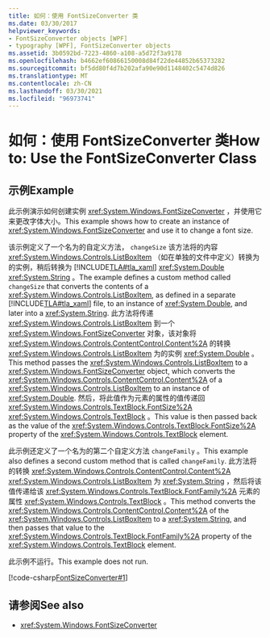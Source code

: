 ```yaml
---
title: 如何：使用 FontSizeConverter 类
ms.date: 03/30/2017
helpviewer_keywords:
- FontSizeConverter objects [WPF]
- typography [WPF], FontSizeConverter objects
ms.assetid: 3b0592bd-7223-4860-a108-a5d72f3a9178
ms.openlocfilehash: b4662ef60866150008d84f22de44852b65373282
ms.sourcegitcommit: bf5dd80f4d7b202afa90e90d1148402c5474d826
ms.translationtype: MT
ms.contentlocale: zh-CN
ms.lasthandoff: 03/30/2021
ms.locfileid: "96973741"
---
```

# <a name="how-to-use-the-fontsizeconverter-class"></a><span data-ttu-id="081d8-102">如何：使用 FontSizeConverter 类</span><span class="sxs-lookup"><span data-stu-id="081d8-102">How to: Use the FontSizeConverter Class</span></span>
## <a name="example"></a><span data-ttu-id="081d8-103">示例</span><span class="sxs-lookup"><span data-stu-id="081d8-103">Example</span></span>  
 <span data-ttu-id="081d8-104">此示例演示如何创建实例 <xref:System.Windows.FontSizeConverter> ，并使用它来更改字体大小。</span><span class="sxs-lookup"><span data-stu-id="081d8-104">This example shows how to create an instance of <xref:System.Windows.FontSizeConverter> and use it to change a font size.</span></span>  
  
 <span data-ttu-id="081d8-105">该示例定义了一个名为的自定义方法， `changeSize` 该方法将的内容 <xref:System.Windows.Controls.ListBoxItem> （如在单独的文件中定义）转换为的实例，稍后转换为 [!INCLUDE[TLA#tla_xaml](../../../includes/tlasharptla-xaml-md.md)] <xref:System.Double> <xref:System.String> 。</span><span class="sxs-lookup"><span data-stu-id="081d8-105">The example defines a custom method called `changeSize` that converts the contents of a <xref:System.Windows.Controls.ListBoxItem>, as defined in a separate [!INCLUDE[TLA#tla_xaml](../../../includes/tlasharptla-xaml-md.md)] file, to an instance of <xref:System.Double>, and later into a <xref:System.String>.</span></span> <span data-ttu-id="081d8-106">此方法将传递 <xref:System.Windows.Controls.ListBoxItem> 到一个 <xref:System.Windows.FontSizeConverter> 对象，该对象将 <xref:System.Windows.Controls.ContentControl.Content%2A> 的转换 <xref:System.Windows.Controls.ListBoxItem> 为的实例 <xref:System.Double> 。</span><span class="sxs-lookup"><span data-stu-id="081d8-106">This method passes the <xref:System.Windows.Controls.ListBoxItem> to a <xref:System.Windows.FontSizeConverter> object, which converts the <xref:System.Windows.Controls.ContentControl.Content%2A> of a <xref:System.Windows.Controls.ListBoxItem> to an instance of <xref:System.Double>.</span></span> <span data-ttu-id="081d8-107">然后，将此值作为元素的属性的值传递回 <xref:System.Windows.Controls.TextBlock.FontSize%2A> <xref:System.Windows.Controls.TextBlock> 。</span><span class="sxs-lookup"><span data-stu-id="081d8-107">This value is then passed back as the value of the <xref:System.Windows.Controls.TextBlock.FontSize%2A> property of the <xref:System.Windows.Controls.TextBlock> element.</span></span>  
  
 <span data-ttu-id="081d8-108">此示例还定义了一个名为的第二个自定义方法 `changeFamily` 。</span><span class="sxs-lookup"><span data-stu-id="081d8-108">This example also defines a second custom method that is called `changeFamily`.</span></span> <span data-ttu-id="081d8-109">此方法将的转换 <xref:System.Windows.Controls.ContentControl.Content%2A> <xref:System.Windows.Controls.ListBoxItem> 为 <xref:System.String> ，然后将该值传递给该 <xref:System.Windows.Controls.TextBlock.FontFamily%2A> 元素的属性 <xref:System.Windows.Controls.TextBlock> 。</span><span class="sxs-lookup"><span data-stu-id="081d8-109">This method converts the <xref:System.Windows.Controls.ContentControl.Content%2A> of the <xref:System.Windows.Controls.ListBoxItem> to a <xref:System.String>, and then passes that value to the <xref:System.Windows.Controls.TextBlock.FontFamily%2A> property of the <xref:System.Windows.Controls.TextBlock> element.</span></span>  
  
 <span data-ttu-id="081d8-110">此示例不运行。</span><span class="sxs-lookup"><span data-stu-id="081d8-110">This example does not run.</span></span>  
  
 [!code-csharp[FontSizeConverter#1](~/samples/snippets/csharp/VS_Snippets_Wpf/FontSizeConverter/CSharp/Window1.xaml.cs#1)]  
  
## <a name="see-also"></a><span data-ttu-id="081d8-111">请参阅</span><span class="sxs-lookup"><span data-stu-id="081d8-111">See also</span></span>

- <xref:System.Windows.FontSizeConverter>
